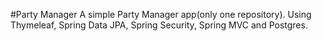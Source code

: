 #Party Manager
A simple Party Manager app(only one repository). 
Using Thymeleaf, Spring Data JPA, Spring Security, Spring MVC and Postgres.